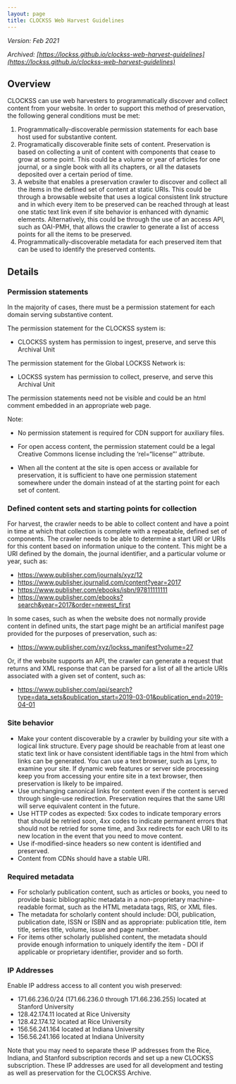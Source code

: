 ```yaml
---
layout: page
title: CLOCKSS Web Harvest Guidelines
---
```



_Version: Feb 2021_

_Archived: [https://lockss.github.io/clockss-web-harvest-guidelines](https://lockss.github.io/clockss-web-harvest-guidelines)_
<!--![CLOCKSS Logo](/images/clockss-logo.png)-->


## Overview

CLOCKSS can use web harvesters to programmatically discover and collect content from your website. In order to support this method of preservation, the following general conditions must be met:



1. Programmatically-discoverable permission statements for each base host used for substantive content.
2. Programatically discoverable finite sets of content. Preservation is based on collecting a unit of content with components that cease to grow at some point. This could be a volume or year of articles for one journal, or a single book with all its chapters, or all the datasets deposited over a certain period of time.
3. A website that enables a preservation crawler to discover and collect all the items in the defined set of content at static URIs. This could be through a browsable website that uses a logical consistent link structure and in which every item to be preserved can be reached through at least one static text link even if site behavior is enhanced with dynamic elements. Alternatively, this could be through the use of an access API, such as OAI-PMH, that allows the crawler to generate a list of access points for all the items to be preserved.
4. Programmatically-discoverable metadata for each preserved item that can be used to identify the preserved contents.


## Details


### Permission statements

In the majority of cases, there must be a permission statement for each domain serving substantive content.

The permission statement for the CLOCKSS system is:

*  CLOCKSS system has permission to ingest, preserve, and serve this Archival Unit

The permission statement for the Global LOCKSS Network is:

*  LOCKSS system has permission to collect, preserve, and serve this Archival Unit

The permission statements need not be visible and could be an html comment embedded in an appropriate web page.

Note:

*  No permission statement is required for CDN support for auxiliary files.

*  For open access content, the permission statement could be a legal Creative Commons license including the ‘rel=“license”’ attribute.

*  When all the content at the site is open access or available for preservation, it is 
sufficient to have one permission statement somewhere under the domain instead of at the starting point
for each set of content.


### Defined content sets and starting points for collection

For harvest, the crawler needs to be able to collect content and have a point in time at which that collection is complete with a repeatable, defined set of components. The crawler needs to be able to determine a start URI or URIs for this content based on information unique to the content. This might be a URI defined by the domain, the journal identifier, and a particular volume or year, such as:

*   https://www.publisher.com/journals/xyz/12
*   https://www.publisher.journalid.com/content?year=2017
*   https://www.publisher.com/ebooks/isbn/97811111111
*   https://www.publisher.com/ebooks?search&year=2017&order=newest_first

In some cases, such as when the website does not normally provide content in defined units, the start page might be an artificial manifest page provided for the purposes of preservation, such as:



*   https://www.publisher.com/xyz/lockss_manifest?volume=27

Or, if the website supports an API, the crawler can generate a request that returns and XML response that can be parsed for a list of all the article URIs associated with a given set of content, such as:



*   https://www.publisher.com/api/search?type=data_sets&publication_start=2019-03-01&publication_end=2019-04-01


### Site behavior



*   Make your content discoverable by a crawler by building your site with a logical link structure. Every page should be reachable from at least one static text link or have consistent identifiable tags in the html from which links can be generated. You can use a text browser, such as Lynx, to examine your site. If dynamic web features or server side processing keep you from accessing your entire site in a text browser, then preservation is likely to be impaired.
*   Use unchanging canonical links for content even if the content is served through single-use redirection. Preservation requires that the same URI will serve equivalent content in the future.
*   Use HTTP codes as expected: 5xx codes to indicate temporary errors that should be retried soon, 4xx codes to indicate permanent errors that should not be retried for some time, and 3xx redirects for each URI to its new location in the event that you need to move content.
*   Use if-modified-since headers so new content is identified and preserved.
*   Content from CDNs should have a stable URI.


### Required metadata



*   For scholarly publication content, such as articles or books, you need to provide basic bibliographic metadata in a non-proprietary machine-readable format, such as the HTML metadata tags, RIS, or XML files.
*   The metadata for scholarly content should include: DOI, publication, publication date, ISSN or ISBN and as appropriate: publication title, item title, series title, volume, issue and page number.
*   For items other scholarly published content, the metadata should provide enough information to uniquely identify the item - DOI if applicable or proprietary identifier, provider and so forth.


### IP Addresses

Enable IP address access to all content you wish preserved:



*   171.66.236.0/24 (171.66.236.0 through 171.66.236.255) located at Stanford University
*   128.42.174.11 located at Rice University
*   128.42.174.12 located at Rice University
*   156.56.241.164 located at Indiana University
*   156.56.241.166 located at Indiana University

Note that you may need to separate these IP addresses from the Rice, Indiana, and Stanford subscription records and set up a new CLOCKSS subscription. These IP addresses are used for all development and testing as well as preservation for the CLOCKSS Archive.


